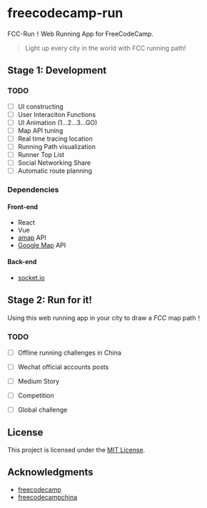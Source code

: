 # freecodecamp-run

FCC-Run！Web Running App for FreeCodeCamp. 

> Light up every city in the world with FCC running path!

## Stage 1: Development

### TODO

- [ ] UI constructing
- [ ] User Interaciton Functions
- [ ] UI Animation (1...2...3...GO)
- [ ] Map API tuning
- [ ] Real time tracing location
- [ ] Running Path visualization
- [ ] Runner Top List
- [ ] Social Networking Share
- [ ] Automatic route planning

### Dependencies

#### Front-end

* React
* Vue
* [amap](http://b.amap.com/) API
* [Google Map](https://map.google.com) API

#### Back-end

* [socket.io](https://socket.io/)

## Stage 2: Run for it!

Using this web running app in your city to draw a _FCC_ map path！ 

### TODO

- [ ] Offline running challenges in China
- [ ] Wechat official accounts posts
- [ ] Medium Story
- [ ] Competition 
- [ ] Global challenge


## License

This project is licensed under the [MIT License](LICENSE.md).

## Acknowledgments

* [freecodecamp](https://github.com/freeCodeCamp)
* [freecodecampchina](https://github.com/FreeCodeCampChina)
